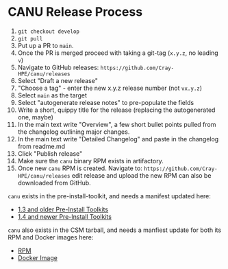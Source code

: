 # CANU Release Process

1. `git checkout develop`
1. `git pull`
1. Put up a PR to `main`.
1. Once the PR is merged proceed with taking a git-tag (`x.y.z`, no leading `v`) 
1. Navigate to GitHub releases: `https://github.com/Cray-HPE/canu/releases`
1. Select "Draft a new release"
1. "Choose a tag" - enter the new x.y.z release number (not `vx.y.z`)
1. Select `main` as the target
1. Select "autogenerate release notes" to pre-populate the fields
1. Write a short, quippy title for the release (replacing the autogenerated one, maybe)
1. In the main text write "Overview", a few short bullet points pulled from the changelog outlining major changes.
1. In the main text write "Detailed Changelog" and paste in the changelog from readme.md
1. Click "Publish release"
1. Make sure the `canu` binary RPM exists in artifactory.
1. Once new `canu` RPM is created. Navigate to: `https://github.com/Cray-HPE/canu/releases` edit release and upload the new RPM can also be downloaded from GitHub.

`canu` exists in the pre-install-toolkit, and needs a manifest updated here:

* [1.3 and older Pre-Install Toolkits][1]
* [1.4 and newer Pre-Install Toolkits][2]

`canu` also exists in the CSM tarball, and needs a manfiest update for both its RPM and Docker images here:

* [RPM][3]
* [Docker Image][4]


[1]: https://github.com/Cray-HPE/csm-rpms/blob/main/packages/cray-pre-install-toolkit
[2]: https://github.com/Cray-HPE/csm-rpms/blob/main/packages/node-images-pre-install-toolkit
[3]: https://github.com/Cray-HPE/csm/blob/main/rpm/cray/csm/sle-15sp4/index.yaml
[4]: https://github.com/Cray-HPE/csm/blob/main/docker/index.yaml

